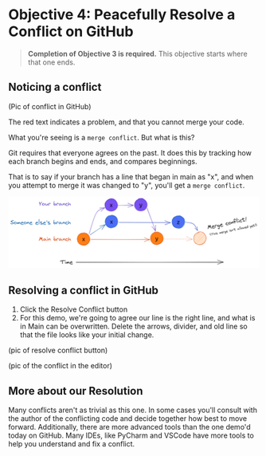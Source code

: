# Objective 4: Peacefully Resolve a Conflict on GitHub

> **Completion of Objective 3 is required.** This objective starts where that one ends.

## Noticing a conflict

(Pic of conflict in GitHub)

The red text indicates a problem, and that you cannot merge your code.

What you're seeing is a `merge conflict`. But what is this?

Git requires that everyone agrees on the past.
It does this by tracking how each branch begins and ends,
and compares beginnings.

That is to say if your branch has a line that began in main as "x",
and when you attempt to merge it was changed to "y",
you'll get a `merge conflict`.

![img.png](img.png)


## Resolving a conflict in GitHub

1. Click the Resolve Conflict button
2. For this demo, we're going to agree our line is the right line, and what is in Main can be overwritten. Delete the
arrows, divider, and old line so that the file looks like your initial change.

(pic of resolve conflict button)

(pic of the conflict in the editor)


## More about our Resolution

Many conflicts aren't as trivial as this one. In some cases you'll consult with the author of the conflicting
code and decide together how best to move forward.  Additionally, there are more advanced tools than the one
demo'd today on GitHub.  Many IDEs, like PyCharm and VSCode have more tools to help you understand and fix a conflict.